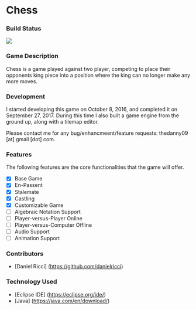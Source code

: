# Chess

### Build Status
<img src="https://travis-ci.org/danielricci/chess.svg?branch=master" />


### Game Description
Chess is a game played against two player, competing to place their opponents king piece into a position where the king can
no longer make any more moves.

### Development
I started developing this game on October 8, 2016, and completed it on September 27, 2017. During this time I also built a game engine from the ground up, along with a tilemap editor.

Please contact me for any bug/enhancmeent/feature requests: thedanny09 [at] gmail [dot] com.

### Features
The following features are the core functionalities that the game will offer.
- [x] Base Game
- [x] En-Passent
- [x] Stalemate
- [x] Castling
- [x] Customizable Game
- [ ] Algebraic Notation Support
- [ ] Player-versus-Player Online
- [ ] Player-versus-Computer Offline
- [ ] Audio Support
- [ ] Animation Support

### Contributors
* [Daniel Ricci] (https://github.com/danielricci)

### Technology Used
* [Eclipse IDE] (https://eclipse.org/ide/)
* [Java]  (https://java.com/en/download/)
